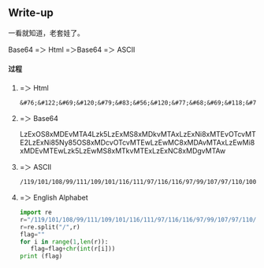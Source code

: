 ## Write-up

一看就知道，老套娃了。

Base64 =＞ Html =＞Base64 =＞ ASCII

#### 过程

1. =＞ Html 

   ```
   &#76;&#122;&#69;&#120;&#79;&#83;&#56;&#120;&#77;&#68;&#69;&#118;&#77;&#84;&#65;&#52;&#76;&#122;&#107;&#53;&#76;&#122;&#69;&#120;&#77;&#83;&#56;&#120;&#77;&#68;&#107;&#118;&#77;&#84;&#65;&#120;&#76;&#122;&#69;&#120;&#78;&#105;&#56;&#120;&#77;&#84;&#69;&#118;&#79;&#84;&#99;&#118;&#77;&#84;&#69;&#50;&#76;&#122;&#69;&#120;&#78;&#105;&#56;&#53;&#78;&#121;&#56;&#53;&#79;&#83;&#56;&#120;&#77;&#68;&#99;&#118;&#79;&#84;&#99;&#118;&#77;&#84;&#69;&#119;&#76;&#122;&#69;&#119;&#77;&#67;&#56;&#120;&#77;&#68;&#65;&#118;&#77;&#84;&#65;&#120;&#76;&#122;&#69;&#119;&#77;&#105;&#56;&#120;&#77;&#68;&#69;&#118;&#77;&#84;&#69;&#119;&#76;&#122;&#107;&#53;&#76;&#122;&#69;&#119;&#77;&#83;&#56;&#120;&#77;&#84;&#107;&#118;&#77;&#84;&#69;&#120;&#76;&#122;&#69;&#120;&#78;&#67;&#56;&#120;&#77;&#68;&#103;&#118;&#77;&#84;&#65;&#119;
   ```

2. =＞ Base64

   LzExOS8xMDEvMTA4Lzk5LzExMS8xMDkvMTAxLzExNi8xMTEvOTcvMTE2LzExNi85Ny85OS8xMDcvOTcvMTEwLzEwMC8xMDAvMTAxLzEwMi8xMDEvMTEwLzk5LzEwMS8xMTkvMTExLzExNC8xMDgvMTAw

3. =＞ ASCII

   ```ASCII
   /119/101/108/99/111/109/101/116/111/97/116/116/97/99/107/97/110/100/100/101/102/101/110/99/101/119/111/114/108/100
   ```

4. =＞ English Alphabet

   ```python
   import re
   r="/119/101/108/99/111/109/101/116/111/97/116/116/97/99/107/97/110/100/100/101/102/101/110/99/101/119/111/114/108/100"
   r=re.split("/",r)
   flag=""
   for i in range(1,len(r)):
      flag=flag+chr(int(r[i]))
   print (flag)
   ```

   